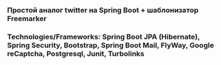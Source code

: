 ### Простой аналог twitter на Spring Boot + шаблонизатор Freemarker  
### Technologies/Frameworks: Spring Boot JPA (Hibernate), Spring Security, Bootstrap, Spring Boot Mail, FlyWay, Google reCaptcha, Postgresql, Junit, Turbolinks 
